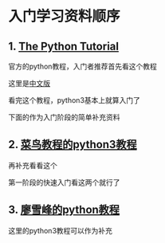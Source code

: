 # 入门学习资料顺序
## 1. [The Python Tutorial](https://docs.python.org/3/tutorial/index.html)
官方的python教程，入门者推荐首先看这个教程

这里是[中文版](http://www.pythondoc.com/pythontutorial3/)

看完这个教程，python3基本上就算入门了


下面的作为入门阶段的简单补充资料


## 2. [菜鸟教程的python3教程](http://www.runoob.com/python3/python3-tutorial.html)
再补充看看这个

第一阶段的快速入门看这两个就行了


## 3. [廖雪峰的python教程](https://www.liaoxuefeng.com/)
这里的python3教程可以作为补充

